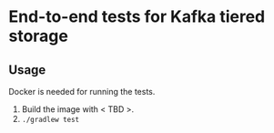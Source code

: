 # End-to-end tests for Kafka tiered storage

## Usage

Docker is needed for running the tests.

1. Build the image with < TBD >.
2. `./gradlew test`
